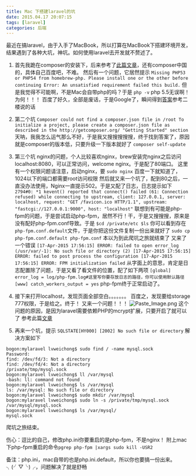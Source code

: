 ```yaml
---
title: Mac 下搭建laravel的坑
date: 2015.04.17 20:07:15
tags: [laravel]
categories: 后端
---
```


最近在搞laravel，由于入手了MacBook，所以打算在MacBook下搭建环境开发，结果遇到了各种大坑，神坑。如何使用laravel去开发就不赘述了。
1. 首先我跪在composer的安装下，后来参考了[此篇文章](http://jingyan.baidu.com/article/7f41ecec16842d593d095c9c.html)，还有composer中国的，具体自己百度吧，不难。
然后有一个问题，它居然提示
`
Missing PHP53 or PHP54 from homebrew-php. Please install one or the other before continuing
Error: An unsatisfied requirement failed this build.
`
但是我觉得不可能啊，不是Mac会自带php的吗？于是
`php -v`
php 5.5无误啊！为何！！！
百度了好久，全部是废话，于是Google了，瞬间得到[答案](http://stackoverflow.com/questions/15185152/missing-php53-or-php54-from-homebrew-php)参考二楼说的话

1. 第二个坑
`
Composer could not find a composer.json file in /root
To initialize a project, please create a composer.json file as described in the http://getcomposer.org/ "Getting Started" section
`
天呐，我我怎么运气那么不好，于是我又搜搜搜搜搜，终于找到答案了，原因就是composer的版本低，只要升级一下版本就好了
`composer self-update`

1. 第三个坑
nginx的问题，个人比较喜欢nginx，brew安装完nginx之后访问localhost:8080，可以正常访问，welcome nginx。于是配了80端口。
这里有一个权限问题请注意，启动nginx，要
`sudo nginx`
百度一下就知道了，1024以下的端口都需要root访问权限
然后就又来一个坑了，配到80之后，一直没办法使用，Nginx一直提示502。于是又配了日志，日志提示如下
`2794#0: *1 kevent() reported that connect() failed (61: Connection refused) while connecting to upstream, client: 127.0.0.1,
 server: localhost, request: "GET /favicon.ico HTTP/1.1", upstream: "fastcgi://127.0.0.1:9000", host: "localhost"`
联想到有可能是php-fpm的问题，于是尝试启动php-fpm，居然不行！干，于是又搜搜搜，原来是没有配好php-fpm.conf导致。于是
`
$cd /private/etc
$ls
`
你可以看到存在`php-fpm.conf.default`文件，于是你把这份文件复制一份出来就好了
`sudo cp php-fpm.conf.default php-fpm.conf`
本以为到此爬坑之旅就结束了
又来了一个错误
`
[17-Apr-2015 17:56:15] ERROR: failed to open error_log (/usr/var/-1): No such file or directory (2)
[17-Apr-2015 17:56:15] ERROR: failed to post process the configuration
[17-Apr-2015 17:56:15] ERROR: FPM initialization failed
`
从字面上的意思，肯定是日志配置除了问题，于是又看了看文件的位置，配了如下两项
`
[global]
error_log = log/php-fpm.log#这里写你要存放日志的路径，你可以使用默认路径
[www]
catch_workers_output = yes
`
php-fpm终于正常启动了。

1. 接下来打开localhost，发现页面全部空白。。。。。。。
百度之，发现要给storage 777权限，于是给之。终于！
又来一个问题！！！
![Paste_Image.png](http://upload-images.jianshu.io/upload_images/121543-852f1551cf29005d.png)
这个问题的原因，是因为laravel需要依赖PHP的mcrypt扩展，只要开启了就可以了
参考此篇[文章](http://benohead.com/mac-os-x-php-notice-use-undefined-constant-mcrypt_rijndael_128/)

1. 再来一个坑，提示
`
SQLSTATE[HY000] [2002] No such file or directory
`
解决方案如下
```
bogon:mylaravel lvweichong$ sudo find / -name mysql.sock
Password:
find: /dev/fd/3: Not a directory
find: /dev/fd/4: Not a directory
/private/tmp/mysql.sock
bogon:mylaravel lvweichong$ ll /var/mysql
-bash: ll: command not found
bogon:mylaravel lvweichong$ ls /var/mysql
ls: /var/mysql: No such file or directory
bogon:mylaravel lvweichong$ sudo mkdir /var/mysql
bogon:mylaravel lvweichong$ sudo ln -s /private/tmp/mysql.sock /var/mysql/mysql.sock
bogon:mylaravel lvweichong$ ls /var/mysql/
mysql.sock
```
爬坑之旅结束。

伤心：逗比的自己，修改php.ini你要重启的是php-fpm，不是nginx！
附上mac下php-fpm重启的命令`pgrep php-fpm |xargs sudo kill -USR2`

备注：php.ini，mac自带的也是php.ini.default，所以你也要搞一份出来。╮(╯▽╰)╭，问题解决了就是舒畅